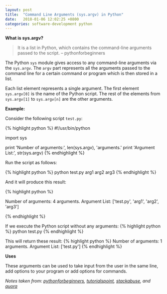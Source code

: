 ```yaml
---
layout: post
title:  "Command Line Arguments (sys.argv) in Python"
date:   2018-01-06 12:02:25 +0800
categories: software-development python
---
```

**What is sys.argv?**

> It is a list in Python, which contains the command-line arguments passed to the script. – pythonforbeginners

The Python `sys` module gives access to any command-line arguments via the `sys.argv`. The `argv` part represents all the arguments passed to the command line for a certain command or program which is then stored in a list.

Each list element represents a single argument. The first element `sys.argv[0]` is the name of the Python script. The rest of the elements from `sys.argv[1]` to `sys.argv[n]` are the other arguments.

**Example:**

Consider the following script `test.py`:

{% highlight python %}
#!/usr/bin/python

import sys

print 'Number of arguments:', len(sys.argv), 'arguments.'
print 'Argument List:', str(sys.argv)
{% endhighlight %}

Run the script as follows:

{% highlight python %}
python test.py arg1 arg2 arg3
{% endhighlight %}

And it will produce this result:

{% highlight python %}

Number of arguments: 4 arguments.
Argument List: ['test.py', 'arg1', 'arg2', 'arg3']

{% endhighlight %}

If we execute the Python script without any arguments:
{% highlight python %}
python test.py
{% endhighlight %}

This will return these result:
{% highlight python %}
Number of arguments: 1 arguments.
Argument List: ['test.py']
{% endhighlight %}

**Uses**

These arguments can be used to take input from the user in the same line, add options to your program or add options for commands.


_Notes taken from: [pythonforbeginners](https://www.pythonforbeginners.com/system/python-sys-argv), [tutorialspoint](https://www.tutorialspoint.com/python3/python_command_line_arguments.htm), [stackabuse](https://stackabuse.com/command-line-arguments-in-python/), and [quora](https://www.quora.com/What-is-sys-argv-in-python-and-how-is-it-used)_